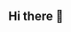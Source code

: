 ## Hi there 👋

<!--
**ish013/ish013** is a ✨ _special_ ✨ repository because its `README.md` (this file) appears on your GitHub profile.

Here are some ideas to get you started:

- 🔭 I’m currently working on Machine Learning.
- 🌱 I’m currently learning Linux.
- 👯 I’m looking to collaborate on anything and everything.
- 💬 Ask me about tech and programming.
- 📫 How to reach me:[LinkedIn](https://img.shields.io/badge/LinkedIn-0077B5?style=for-the-badge&logo=linkedin&logoColor=white)(https://www.linkedin.com/in/ish-puliyani-2a37982b2/)

